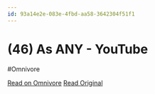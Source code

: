 ```yaml
---
id: 93a14e2e-083e-4fbd-aa58-3642304f51f1
---
```


# (46) As ANY - YouTube
#Omnivore

[Read on Omnivore](https://omnivore.app/me/46-as-any-you-tube-191f6b116fb)
[Read Original](https://www.youtube.com/@as_any)


